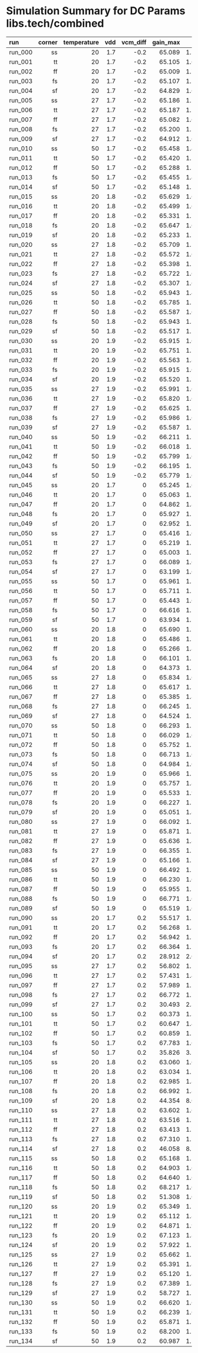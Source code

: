 # Simulation Summary for DC Params libs.tech/combined

| run | corner | temperature | vdd | vcm_diff | gain_max | ugf | pm |
| :-- | -----: | ----------: | --: | -------: | -------: | --: | -: |
| run_000 | ss | 20 | 1.7 | -0.2 | 65.089 | 1.533e+07 | 64.421 |
| run_001 | tt | 20 | 1.7 | -0.2 | 65.105 | 1.627e+07 | 64.923 |
| run_002 | ff | 20 | 1.7 | -0.2 | 65.009 | 1.714e+07 | 65.415 |
| run_003 | fs | 20 | 1.7 | -0.2 | 65.107 | 1.565e+07 | 64.641 |
| run_004 | sf | 20 | 1.7 | -0.2 | 64.829 | 1.667e+07 | 65.294 |
| run_005 | ss | 27 | 1.7 | -0.2 | 65.186 | 1.508e+07 | 64.429 |
| run_006 | tt | 27 | 1.7 | -0.2 | 65.187 | 1.599e+07 | 64.956 |
| run_007 | ff | 27 | 1.7 | -0.2 | 65.082 | 1.683e+07 | 65.470 |
| run_008 | fs | 27 | 1.7 | -0.2 | 65.200 | 1.540e+07 | 64.663 |
| run_009 | sf | 27 | 1.7 | -0.2 | 64.912 | 1.637e+07 | 65.331 |
| run_010 | ss | 50 | 1.7 | -0.2 | 65.458 | 1.428e+07 | 64.415 |
| run_011 | tt | 50 | 1.7 | -0.2 | 65.420 | 1.508e+07 | 65.017 |
| run_012 | ff | 50 | 1.7 | -0.2 | 65.288 | 1.583e+07 | 65.598 |
| run_013 | fs | 50 | 1.7 | -0.2 | 65.455 | 1.459e+07 | 64.695 |
| run_014 | sf | 50 | 1.7 | -0.2 | 65.148 | 1.540e+07 | 65.400 |
| run_015 | ss | 20 | 1.8 | -0.2 | 65.629 | 1.607e+07 | 64.496 |
| run_016 | tt | 20 | 1.8 | -0.2 | 65.499 | 1.687e+07 | 64.980 |
| run_017 | ff | 20 | 1.8 | -0.2 | 65.331 | 1.767e+07 | 65.455 |
| run_018 | fs | 20 | 1.8 | -0.2 | 65.647 | 1.649e+07 | 64.661 |
| run_019 | sf | 20 | 1.8 | -0.2 | 65.233 | 1.718e+07 | 65.373 |
| run_020 | ss | 27 | 1.8 | -0.2 | 65.709 | 1.578e+07 | 64.525 |
| run_021 | tt | 27 | 1.8 | -0.2 | 65.572 | 1.656e+07 | 65.030 |
| run_022 | ff | 27 | 1.8 | -0.2 | 65.398 | 1.734e+07 | 65.524 |
| run_023 | fs | 27 | 1.8 | -0.2 | 65.722 | 1.619e+07 | 64.707 |
| run_024 | sf | 27 | 1.8 | -0.2 | 65.307 | 1.685e+07 | 65.422 |
| run_025 | ss | 50 | 1.8 | -0.2 | 65.943 | 1.487e+07 | 64.564 |
| run_026 | tt | 50 | 1.8 | -0.2 | 65.785 | 1.557e+07 | 65.134 |
| run_027 | ff | 50 | 1.8 | -0.2 | 65.587 | 1.628e+07 | 65.690 |
| run_028 | fs | 50 | 1.8 | -0.2 | 65.943 | 1.526e+07 | 64.804 |
| run_029 | sf | 50 | 1.8 | -0.2 | 65.517 | 1.582e+07 | 65.525 |
| run_030 | ss | 20 | 1.9 | -0.2 | 65.915 | 1.653e+07 | 64.593 |
| run_031 | tt | 20 | 1.9 | -0.2 | 65.751 | 1.731e+07 | 65.052 |
| run_032 | ff | 20 | 1.9 | -0.2 | 65.563 | 1.810e+07 | 65.501 |
| run_033 | fs | 20 | 1.9 | -0.2 | 65.915 | 1.698e+07 | 64.727 |
| run_034 | sf | 20 | 1.9 | -0.2 | 65.520 | 1.759e+07 | 65.445 |
| run_035 | ss | 27 | 1.9 | -0.2 | 65.991 | 1.622e+07 | 64.633 |
| run_036 | tt | 27 | 1.9 | -0.2 | 65.820 | 1.698e+07 | 65.113 |
| run_037 | ff | 27 | 1.9 | -0.2 | 65.625 | 1.775e+07 | 65.581 |
| run_038 | fs | 27 | 1.9 | -0.2 | 65.986 | 1.667e+07 | 64.784 |
| run_039 | sf | 27 | 1.9 | -0.2 | 65.587 | 1.725e+07 | 65.504 |
| run_040 | ss | 50 | 1.9 | -0.2 | 66.211 | 1.526e+07 | 64.704 |
| run_041 | tt | 50 | 1.9 | -0.2 | 66.018 | 1.595e+07 | 65.248 |
| run_042 | ff | 50 | 1.9 | -0.2 | 65.799 | 1.665e+07 | 65.778 |
| run_043 | fs | 50 | 1.9 | -0.2 | 66.195 | 1.568e+07 | 64.917 |
| run_044 | sf | 50 | 1.9 | -0.2 | 65.779 | 1.618e+07 | 65.635 |
| run_045 | ss | 20 | 1.7 | 0 | 65.245 | 1.659e+07 | 64.090 |
| run_046 | tt | 20 | 1.7 | 0 | 65.063 | 1.735e+07 | 64.572 |
| run_047 | ff | 20 | 1.7 | 0 | 64.862 | 1.814e+07 | 65.046 |
| run_048 | fs | 20 | 1.7 | 0 | 65.927 | 1.719e+07 | 64.246 |
| run_049 | sf | 20 | 1.7 | 0 | 62.952 | 1.707e+07 | 64.568 |
| run_050 | ss | 27 | 1.7 | 0 | 65.416 | 1.628e+07 | 64.139 |
| run_051 | tt | 27 | 1.7 | 0 | 65.219 | 1.702e+07 | 64.641 |
| run_052 | ff | 27 | 1.7 | 0 | 65.003 | 1.778e+07 | 65.135 |
| run_053 | fs | 27 | 1.7 | 0 | 66.089 | 1.686e+07 | 64.308 |
| run_054 | sf | 27 | 1.7 | 0 | 63.199 | 1.679e+07 | 64.674 |
| run_055 | ss | 50 | 1.7 | 0 | 65.961 | 1.531e+07 | 64.235 |
| run_056 | tt | 50 | 1.7 | 0 | 65.711 | 1.599e+07 | 64.798 |
| run_057 | ff | 50 | 1.7 | 0 | 65.443 | 1.668e+07 | 65.350 |
| run_058 | fs | 50 | 1.7 | 0 | 66.616 | 1.584e+07 | 64.451 |
| run_059 | sf | 50 | 1.7 | 0 | 63.934 | 1.585e+07 | 64.935 |
| run_060 | ss | 20 | 1.8 | 0 | 65.690 | 1.701e+07 | 64.270 |
| run_061 | tt | 20 | 1.8 | 0 | 65.486 | 1.779e+07 | 64.719 |
| run_062 | ff | 20 | 1.8 | 0 | 65.266 | 1.859e+07 | 65.159 |
| run_063 | fs | 20 | 1.8 | 0 | 66.101 | 1.757e+07 | 64.359 |
| run_064 | sf | 20 | 1.8 | 0 | 64.373 | 1.783e+07 | 65.008 |
| run_065 | ss | 27 | 1.8 | 0 | 65.834 | 1.669e+07 | 64.323 |
| run_066 | tt | 27 | 1.8 | 0 | 65.617 | 1.745e+07 | 64.791 |
| run_067 | ff | 27 | 1.8 | 0 | 65.385 | 1.822e+07 | 65.251 |
| run_068 | fs | 27 | 1.8 | 0 | 66.245 | 1.723e+07 | 64.429 |
| run_069 | sf | 27 | 1.8 | 0 | 64.524 | 1.749e+07 | 65.093 |
| run_070 | ss | 50 | 1.8 | 0 | 66.293 | 1.567e+07 | 64.431 |
| run_071 | tt | 50 | 1.8 | 0 | 66.029 | 1.636e+07 | 64.963 |
| run_072 | ff | 50 | 1.8 | 0 | 65.752 | 1.707e+07 | 65.485 |
| run_073 | fs | 50 | 1.8 | 0 | 66.713 | 1.617e+07 | 64.598 |
| run_074 | sf | 50 | 1.8 | 0 | 64.984 | 1.641e+07 | 65.295 |
| run_075 | ss | 20 | 1.9 | 0 | 65.966 | 1.739e+07 | 64.395 |
| run_076 | tt | 20 | 1.9 | 0 | 65.757 | 1.818e+07 | 64.813 |
| run_077 | ff | 20 | 1.9 | 0 | 65.533 | 1.900e+07 | 65.222 |
| run_078 | fs | 20 | 1.9 | 0 | 66.227 | 1.793e+07 | 64.450 |
| run_079 | sf | 20 | 1.9 | 0 | 65.051 | 1.834e+07 | 65.196 |
| run_080 | ss | 27 | 1.9 | 0 | 66.092 | 1.705e+07 | 64.454 |
| run_081 | tt | 27 | 1.9 | 0 | 65.871 | 1.782e+07 | 64.893 |
| run_082 | ff | 27 | 1.9 | 0 | 65.636 | 1.862e+07 | 65.323 |
| run_083 | fs | 27 | 1.9 | 0 | 66.355 | 1.758e+07 | 64.529 |
| run_084 | sf | 27 | 1.9 | 0 | 65.166 | 1.797e+07 | 65.278 |
| run_085 | ss | 50 | 1.9 | 0 | 66.492 | 1.599e+07 | 64.584 |
| run_086 | tt | 50 | 1.9 | 0 | 66.230 | 1.669e+07 | 65.089 |
| run_087 | ff | 50 | 1.9 | 0 | 65.955 | 1.742e+07 | 65.582 |
| run_088 | fs | 50 | 1.9 | 0 | 66.771 | 1.648e+07 | 64.724 |
| run_089 | sf | 50 | 1.9 | 0 | 65.519 | 1.683e+07 | 65.478 |
| run_090 | ss | 20 | 1.7 | 0.2 | 55.517 | 1.273e+07 | 65.864 |
| run_091 | tt | 20 | 1.7 | 0.2 | 56.268 | 1.388e+07 | 65.497 |
| run_092 | ff | 20 | 1.7 | 0.2 | 56.942 | 1.502e+07 | 65.258 |
| run_093 | fs | 20 | 1.7 | 0.2 | 66.364 | 1.736e+07 | 63.549 |
| run_094 | sf | 20 | 1.7 | 0.2 | 28.912 | 2.016e+06 | 87.390 |
| run_095 | ss | 27 | 1.7 | 0.2 | 56.802 | 1.299e+07 | 65.165 |
| run_096 | tt | 27 | 1.7 | 0.2 | 57.431 | 1.407e+07 | 64.967 |
| run_097 | ff | 27 | 1.7 | 0.2 | 57.989 | 1.515e+07 | 64.888 |
| run_098 | fs | 27 | 1.7 | 0.2 | 66.772 | 1.706e+07 | 63.656 |
| run_099 | sf | 27 | 1.7 | 0.2 | 30.493 | 2.302e+06 | 86.280 |
| run_100 | ss | 50 | 1.7 | 0.2 | 60.373 | 1.339e+07 | 63.795 |
| run_101 | tt | 50 | 1.7 | 0.2 | 60.647 | 1.429e+07 | 64.041 |
| run_102 | ff | 50 | 1.7 | 0.2 | 60.859 | 1.518e+07 | 64.358 |
| run_103 | fs | 50 | 1.7 | 0.2 | 67.783 | 1.606e+07 | 63.932 |
| run_104 | sf | 50 | 1.7 | 0.2 | 35.826 | 3.524e+06 | 82.246 |
| run_105 | ss | 20 | 1.8 | 0.2 | 63.060 | 1.640e+07 | 63.278 |
| run_106 | tt | 20 | 1.8 | 0.2 | 63.034 | 1.728e+07 | 63.689 |
| run_107 | ff | 20 | 1.8 | 0.2 | 62.985 | 1.818e+07 | 64.103 |
| run_108 | fs | 20 | 1.8 | 0.2 | 66.992 | 1.807e+07 | 63.943 |
| run_109 | sf | 20 | 1.8 | 0.2 | 44.354 | 8.039e+06 | 75.232 |
| run_110 | ss | 27 | 1.8 | 0.2 | 63.602 | 1.619e+07 | 63.374 |
| run_111 | tt | 27 | 1.8 | 0.2 | 63.516 | 1.704e+07 | 63.818 |
| run_112 | ff | 27 | 1.8 | 0.2 | 63.413 | 1.791e+07 | 64.261 |
| run_113 | fs | 27 | 1.8 | 0.2 | 67.310 | 1.772e+07 | 64.036 |
| run_114 | sf | 27 | 1.8 | 0.2 | 46.058 | 8.777e+06 | 73.726 |
| run_115 | ss | 50 | 1.8 | 0.2 | 65.168 | 1.544e+07 | 63.648 |
| run_116 | tt | 50 | 1.8 | 0.2 | 64.903 | 1.620e+07 | 64.181 |
| run_117 | ff | 50 | 1.8 | 0.2 | 64.640 | 1.697e+07 | 64.704 |
| run_118 | fs | 50 | 1.8 | 0.2 | 68.217 | 1.660e+07 | 64.269 |
| run_119 | sf | 50 | 1.8 | 0.2 | 51.308 | 1.088e+07 | 69.210 |
| run_120 | ss | 20 | 1.9 | 0.2 | 65.349 | 1.761e+07 | 63.859 |
| run_121 | tt | 20 | 1.9 | 0.2 | 65.112 | 1.846e+07 | 64.263 |
| run_122 | ff | 20 | 1.9 | 0.2 | 64.871 | 1.933e+07 | 64.658 |
| run_123 | fs | 20 | 1.9 | 0.2 | 67.123 | 1.857e+07 | 64.132 |
| run_124 | sf | 20 | 1.9 | 0.2 | 57.922 | 1.593e+07 | 64.676 |
| run_125 | ss | 27 | 1.9 | 0.2 | 65.662 | 1.728e+07 | 63.959 |
| run_126 | tt | 27 | 1.9 | 0.2 | 65.391 | 1.810e+07 | 64.384 |
| run_127 | ff | 27 | 1.9 | 0.2 | 65.120 | 1.895e+07 | 64.800 |
| run_128 | fs | 27 | 1.9 | 0.2 | 67.389 | 1.819e+07 | 64.226 |
| run_129 | sf | 27 | 1.9 | 0.2 | 58.727 | 1.593e+07 | 64.532 |
| run_130 | ss | 50 | 1.9 | 0.2 | 66.620 | 1.624e+07 | 64.199 |
| run_131 | tt | 50 | 1.9 | 0.2 | 66.239 | 1.699e+07 | 64.693 |
| run_132 | ff | 50 | 1.9 | 0.2 | 65.871 | 1.776e+07 | 65.174 |
| run_133 | fs | 50 | 1.9 | 0.2 | 68.200 | 1.702e+07 | 64.463 |
| run_134 | sf | 50 | 1.9 | 0.2 | 60.987 | 1.565e+07 | 64.434 |
